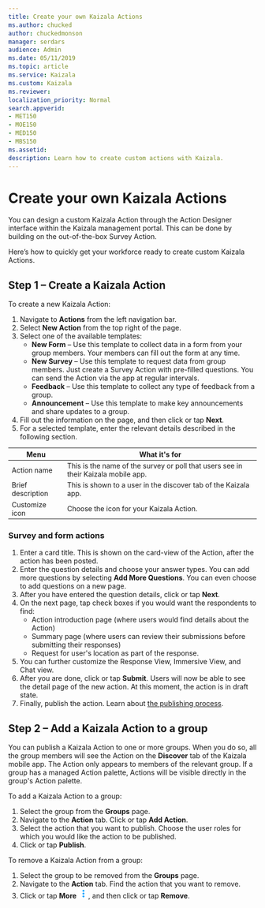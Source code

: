 ```yaml
---
title: Create your own Kaizala Actions
ms.author: chucked
author: chuckedmonson
manager: serdars
audience: Admin
ms.date: 05/11/2019
ms.topic: article
ms.service: Kaizala
ms.custom: Kaizala
ms.reviewer: 
localization_priority: Normal
search.appverid:
- MET150
- MOE150
- MED150
- MBS150
ms.assetid: 
description: Learn how to create custom actions with Kaizala.
---
```


# Create your own Kaizala Actions

You can design a custom Kaizala Action through the Action Designer interface within the Kaizala management portal. This can be done by building on the out-of-the-box Survey Action.

Here’s how to quickly get your workforce ready to create custom Kaizala Actions.

## Step 1 – Create a Kaizala Action

To create a new Kaizala Action:

1. Navigate to **Actions** from the left navigation bar.
2. Select **New Action** from the top right of the page.
3. Select one of the available templates:
   - **New Form** – Use this template to collect data in a form from your group members. Your members can fill out the form at any time.
   - **New Survey** – Use this template to request data from group members. Just create a Survey Action with pre-filled questions. You can send the Action via the app at regular intervals.
   - **Feedback** – Use this template to collect any type of feedback from a group.
   - **Announcement** – Use this template to make key announcements and share updates to a group.
4. Fill out the information on the page, and then click or tap **Next**.
5. For a selected template, enter the relevant details described in the following section.

|Menu     |What it's for  |
|---------|---------|
|Action name        |This is the name of the survey or poll that users see in their Kaizala mobile app.  |
|Brief description  |This is shown to a user in the discover tab of the Kaizala app.  |
|Customize icon     |Choose the icon for your Kaizala Action.   |

### Survey and form actions

1. Enter a card title. This is shown on the card-view of the Action, after the action has been posted.
2. Enter the question details and choose your answer types. You can add more questions by selecting **Add More Questions**. You can even choose to add questions on a new page.
3. After you have entered the question details, click or tap **Next**.
4. On the next page, tap check boxes if you would want the respondents to find:
   - Action introduction page (where users would find details about the Action)
   - Summary page (where users can review their submissions before submitting their responses)
   - Request for user's location as part of the response.
5. You can further customize the Response View, Immersive View, and Chat view.
6. After you are done, click or tap **Submit**. Users will now be able to see the detail page of the new action. At this moment, the action is in draft state.
7. Finally, publish the action. Learn about [the publishing process](https://docs.microsoft.com/kaizala/actions/publish#steps-to-publish-an-action).

## Step 2 – Add a Kaizala Action to a group

You can publish a Kaizala Action to one or more groups. When you do so, all the group members will see the Action on the **Discover** tab of the Kaizala mobile app. The Action only appears to members of the relevant group. If a group has a managed Action palette, Actions will be visible directly in the group's Action palette.

To add a Kaizala Action to a group:

1. Select the group from the **Groups** page.
2. Navigate to the **Action** tab. Click or tap **Add Action**.
3. Select the action that you want to publish. Choose the user roles for which you would like the action to be published.
4. Click or tap **Publish**.

To remove a Kaizala Action from a group:

1. Select the group to be removed from the **Groups** page.
2. Navigate to the **Action** tab. Find the action that you want to remove.
3. Click or tap **More** ![Screenshot of More icon](media/more-icon.png), and then click or tap **Remove**.
